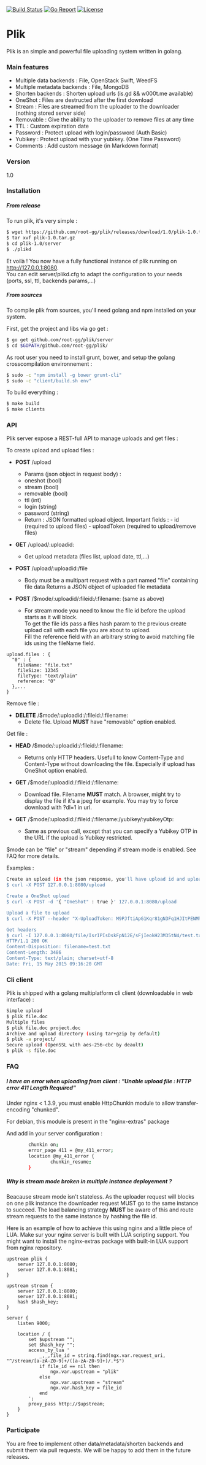 [![Build Status](https://travis-ci.org/root-gg/plik.svg?branch=master)](https://travis-ci.org/root-gg/plik)
[![Go Report](https://img.shields.io/badge/Go_report-A+-brightgreen.svg)](http://goreportcard.com/report/root-gg/plik)
[![License](https://img.shields.io/badge/License-MIT-blue.svg)](http://opensource.org/licenses/MIT)

# Plik

Plik is an simple and powerful file uploading system written in golang.

### Main features
   - Multiple data backends : File, OpenStack Swift, WeedFS
   - Multiple metadata backends : File, MongoDB
   - Shorten backends : Shorten upload urls (is.gd && w000t.me available)
   - OneShot : Files are destructed after the first download
   - Stream : Files are streamed from the uploader to the downloader (nothing stored server side)  
   - Removable : Give the ability to the uploader to remove files at any time
   - TTL : Custom expiration date
   - Password : Protect upload with login/password (Auth Basic)
   - Yubikey : Protect upload with your yubikey. (One Time Password)
   - Comments : Add custom message (in Markdown format)

### Version
1.0


### Installation

##### From release
To run plik, it's very simple :
```sh
$ wget https://github.com/root-gg/plik/releases/download/1.0/plik-1.0.tar.gz
$ tar xvf plik-1.0.tar.gz
$ cd plik-1.0/server
$ ./plikd
```
Et voilà ! You now have a fully functional instance of plik running on http://127.0.0.1:8080.  
You can edit server/plikd.cfg to adapt the configuration to your needs (ports, ssl, ttl, backends params,...)

##### From sources
To compile plik from sources, you'll need golang and npm installed on your system.

First, get the project and libs via go get :
```sh
$ go get github.com/root-gg/plik/server
$ cd $GOPATH/github.com/root-gg/plik/
```

As root user you need to install grunt, bower, and setup the golang crosscompilation environnement :
```sh
$ sudo -c "npm install -g bower grunt-cli"
$ sudo -c "client/build.sh env"
```

To build everything :
```sh
$ make build
$ make clients
```

### API
Plik server expose a REST-full API to manage uploads and get files :

To create upload and upload files :
 
   - **POST**        /upload
     - Params (json object in request body) :
      - oneshot (bool)
      - stream (bool)
      - removable (bool)
      - ttl (int)
      - login (string)
      - password (string)
     - Return :
         JSON formatted upload object.
         Important fields :
           - id (required to upload files)
           - uploadToken (required to upload/remove files)

   - **GET** /upload/:uploadid:
     - Get upload metadata (files list, upload date, ttl,...)

   - **POST** /upload/:uploadid:/file
     - Body must be a multipart request with a part named "file" containing file data
   Returns a JSON object of uploaded file metadata
   
   - **POST** /$mode/:uploadid/:fileid:/:filename: (same as above)
     - For stream mode you need to know the file id before the upload starts as it will block.  
   To get the file ids pass a files hash param to the previous create upload call with each file you are about to upload.  
   Fill the reference field with an arbitrary string to avoid matching file ids using the fileName field.
   ```
   upload.files : {
     "0" : {
       fileName: "file.txt"
       fileSize: 12345
       fileType: "text/plain"
       reference: "0"
     },...
   }
   ```

Remove file :

   - **DELETE** /$mode/:uploadid:/:fileid:/:filename:
     - Delete file. Upload **MUST** have "removable" option enabled.
 
Get file :

  - **HEAD** /$mode/:uploadid:/:fileid:/:filename:
    - Returns only HTTP headers. Usefull to know Content-Type and Content-Type without downloading the file. Especially if upload has OneShot option enabled.

  - **GET**  /$mode/:uploadid:/:fileid:/:filename:
    - Download file. Filename **MUST** match. A browser, might try to display the file if it's a jpeg for example. You may try to force download with ?dl=1 in url.

  - **GET**  /$mode/:uploadid:/:fileid:/:filename:/yubikey/:yubikeyOtp:
    - Same as previous call, except that you can specify a Yubikey OTP in the URL if the upload is Yubikey restricted.

$mode can be "file" or "stream" depending if stream mode is enabled. See FAQ for more details.

Examples :
```sh
Create an upload (in the json response, you'll have upload id and upload token)
$ curl -X POST 127.0.0.1:8080/upload

Create a OneShot upload
$ curl -X POST -d '{ "OneShot" : true }' 127.0.0.1:8080/upload

Upload a file to upload
$ curl -X POST --header "X-UploadToken: M9PJftiApG1Kqr81gN3Fq1HJItPENMhl" -F "file=@test.txt" 127.0.0.1:8080/upload/IsrIPIsDskFpN12E/file

Get headers
$ curl -I 127.0.0.1:8080/file/IsrIPIsDskFpN12E/sFjIeokH23M35tN4/test.txt
HTTP/1.1 200 OK
Content-Disposition: filename=test.txt
Content-Length: 3486
Content-Type: text/plain; charset=utf-8
Date: Fri, 15 May 2015 09:16:20 GMT

```

### Cli client
Plik is shipped with a golang multiplatform cli client (downloadable in web interface) :
```sh
Simple upload
$ plik file.doc
Multiple files
$ plik file.doc project.doc
Archive and upload directory (using tar+gzip by default)
$ plik -a project/
Secure upload (OpenSSL with aes-256-cbc by deault)
$ plik -s file.doc

```


### FAQ

##### I have an error when uploading from client : "Unable upload file : HTTP error 411 Length Required"

Under nginx < 1.3.9, you must enable HttpChunkin module to allow transfer-encoding "chunked".

For debian, this module is present in the "nginx-extras" package

And add in your server configuration :

```sh
        chunkin on;
        error_page 411 = @my_411_error;
        location @my_411_error {
                chunkin_resume;
        }
```

##### Why is stream mode broken in multiple instance deployement ?

Beacause stream mode isn't stateless. As the uploader request will blocks on one plik instance the downloader request MUST go to the same instance to succeed.
The load balancing strategy **MUST** be aware of this and route stream requests to the same instance by hashing the file id.

Here is an example of how to achieve this using nginx and a little piece of LUA. 
Make sur your nginx server is built with LUA scripting support.
You might want to install the nginx-extras package with built-in LUA support from nginx repository. 

```
upstream plik {
    server 127.0.0.1:8080;
    server 127.0.0.1:8081;
}

upstream stream {
    server 127.0.0.1:8080;
    server 127.0.0.1:8081;
    hash $hash_key;
}

server {
    listen 9000;

    location / {
        set $upstream "";
        set $hash_key "";
        access_by_lua '
            _,_,file_id = string.find(ngx.var.request_uri, "^/stream/[a-zA-Z0-9]+/([a-zA-Z0-9]+)/.*$")
            if file_id == nil then
                ngx.var.upstream = "plik"
            else
                ngx.var.upstream = "stream"
                ngx.var.hash_key = file_id
            end
        ';
        proxy_pass http://$upstream;
    }
}
```


### Participate

You are free to implement other data/metadata/shorten backends and submit them via
pull requests. We will be happy to add them in the future releases.
